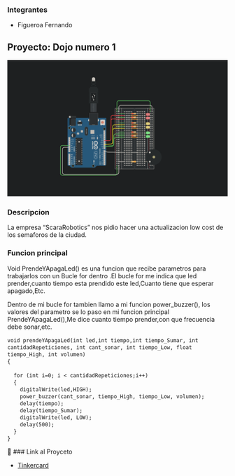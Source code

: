 ### Integrantes
* Figueroa Fernando

## Proyecto: Dojo numero 1

![](img/Dojo.PNG)

### Descripcion

La empresa “ScaraRobotics” nos pidio hacer una actualizacion low cost de los semaforos de la ciudad.

### Funcion principal

Void PrendeYApagaLed() es una funcion que recibe parametros para trabajarlos con un Bucle for dentro .El bucle for me indica que led prender,cuanto tiempo esta prendido este led,Cuanto tiene que esperar apagado,Etc.

Dentro de mi bucle for tambien llamo a mi funcion power_buzzer(), los valores del parametro se lo paso en mi funcion principal PrendeYApagaLed(),Me dice cuanto tiempo prender,con que frecuencia debe sonar,etc. 

```
void prendeYApagaLed(int led,int tiempo,int tiempo_Sumar, int cantidadRepeticiones, int cant_sonar, int tiempo_Low, float tiempo_High, int volumen)
{
  
  for (int i=0; i < cantidadRepeticiones;i++)
  {
  	digitalWrite(led,HIGH);
    power_buzzer(cant_sonar, tiempo_High, tiempo_Low, volumen);
    delay(tiempo);
    delay(tiempo_Sumar);
    digitalWrite(led, LOW);
    delay(500);
  }
}
```
👀 ### Link al Proyceto

* [Tinkercard](https://www.tinkercad.com/things/4jOMKU8dgS1) 
